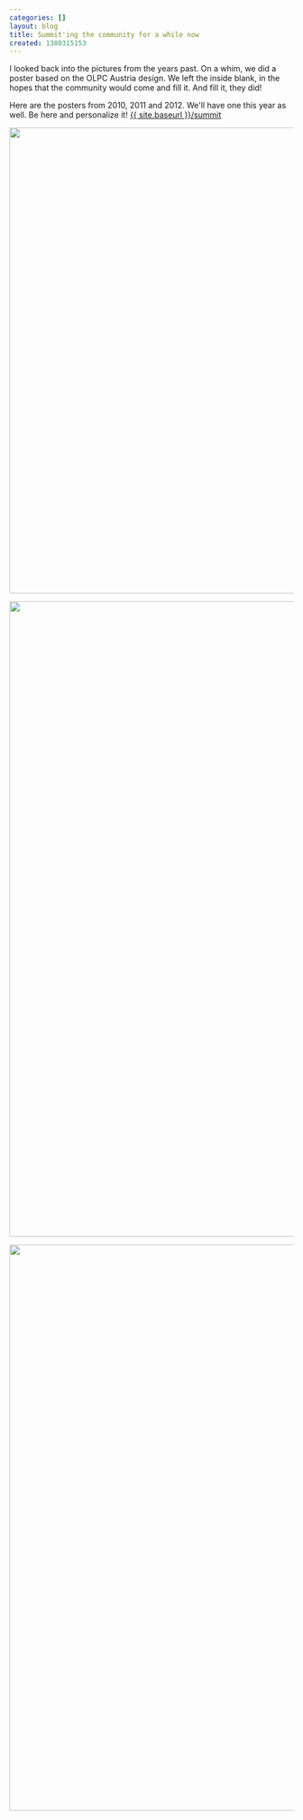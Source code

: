 ```yaml
---
categories: []
layout: blog
title: Summit'ing the community for a while now
created: 1380315153
---
```

<p>I looked back into the pictures from the years past. On a whim, we did a poster based on the OLPC Austria design. We left the inside blank, in the hopes that the community would come and fill it. And fill it, they did!</p>
<p>Here are the posters from 2010, 2011 and 2012. We&#39;ll have one this year as well. Be here and personalize it! <a href="{{ site.baseurl }}/summit" target="_blank">{{ site.baseurl }}/summit</a></p>
<p><img alt="" src="{{ site.baseurl }}/sites/default/files/u8/2010poster.jpg" style="width: 747px; height: 825px;" /></p>
<p><img alt="" src="{{ site.baseurl }}/sites/default/files/u8/2011poster.jpg" style="width: 747px; height: 1125px;" /></p>
<p><img alt="" src="{{ site.baseurl }}/sites/default/files/u8/2012poster.jpg" style="width: 747px; height: 1002px;" /></p>
